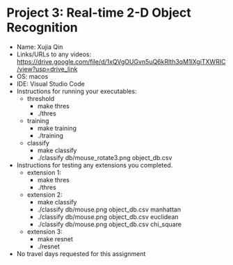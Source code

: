 # Project 3: Real-time 2-D Object Recognition

- Name: Xujia Qin
- Links/URLs to any videos: https://drive.google.com/file/d/1xQVgOUGvn5uQ6kRlth3qM1lXgiTXWRIC/view?usp=drive_link
- OS: macos
- IDE: Visual Studio Code
- Instructions for running your executables: 
  - threshold
    - make thres
    - ./thres
  - training
    - make training
    - ./training 
  - classify
    - make classify
    - ./classify db/mouse_rotate3.png object_db.csv
- Instructions for testing any extensions you completed.
  - extension 1:
    - make thres
    - ./thres
  - extension 2:
    - make classify
    - ./classify db/mouse.png object_db.csv manhattan
    - ./classify db/mouse.png object_db.csv euclidean
    - ./classify db/mouse.png object_db.csv chi_square
  - extension 3:
    - make resnet
    - ./resnet
- No travel days requested for this assignment
